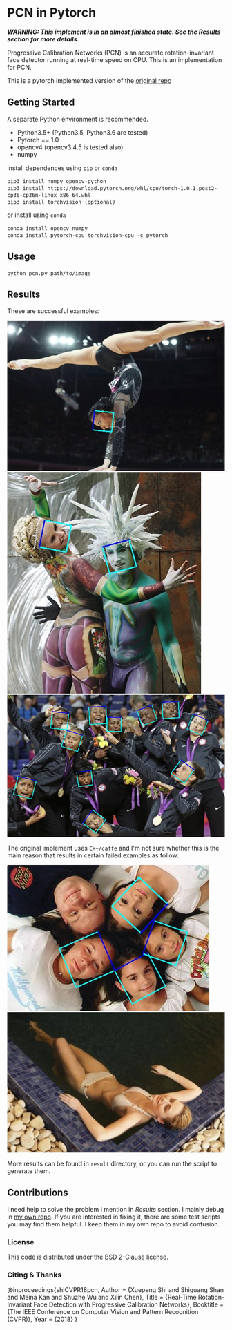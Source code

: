 # PCN in Pytorch
_**WARNING: This implement is in an almost finished state. See the [Results](#Results) section for more details.**_ 

Progressive Calibration Networks (PCN) is an accurate rotation-invariant face detector running at real-time speed on CPU. This is an implementation for PCN.

This is a pytorch implemented version of the [original repo](https://github.com/Jack-CV/FaceKit/tree/master/PCN)

## Getting Started

A separate Python environment is recommended.
+ Python3.5+ (Python3.5, Python3.6 are tested)
+ Pytorch == 1.0
+ opencv4 (opencv3.4.5 is tested also)
+ numpy

install dependences using `pip` or `conda`
```
pip3 install numpy opencv-python
pip3 install https://download.pytorch.org/whl/cpu/torch-1.0.1.post2-cp36-cp36m-linux_x86_64.whl
pip3 install torchvision (optional)
```
or install using `conda`
```
conda install opencv numpy
conda install pytorch-cpu torchvision-cpu -c pytorch
```

## Usage
```
python pcn.py path/to/image 
```

## Results
These are successful examples:

<img src="result/ret_2.jpg">
<img src="result/ret_11.jpg">
<img src="result/ret_25.jpg">

The original implement uses `C++/caffe` and I'm not sure whether this is the main reason that results in certain failed examples as follow:

<img src="result/ret_5.jpg">
<img src="result/ret_10.jpg">

More results can be found in `result` directory, or you can run the script to generate them.

## Contributions
I need help to solve the problem I mention in *Results* section. I mainly debug in [my own repo](https://github.com/siriusdemon/hackaway/tree/master/projects/pcn). If you are interested in fixing it, there are some test scripts you may find them helpful. I keep them in my own repo to avoid confusion.

### License
This code is distributed under the [BSD 2-Clause license](LICENSE).

### Citing & Thanks
@inproceedings{shiCVPR18pcn,
    Author = {Xuepeng Shi and Shiguang Shan and Meina Kan and Shuzhe Wu and Xilin Chen},
    Title = {Real-Time Rotation-Invariant Face Detection with Progressive Calibration Networks},
    Booktitle = {The IEEE Conference on Computer Vision and Pattern Recognition (CVPR)},
    Year = {2018}
}